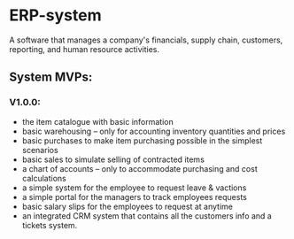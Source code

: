 # ERP-system

A software that manages a company's financials, supply chain, customers, reporting, and human resource activities.

## System MVPs:

### V1.0.0:

- the item catalogue with basic information
- basic warehousing – only for accounting inventory quantities and prices
- basic purchases to make item purchasing possible in the simplest scenarios
- basic sales to simulate selling of contracted items
- a chart of accounts – only to accommodate purchasing and cost calculations
- a simple system for the employee to request leave & vactions
- a simple portal for the managers to track employees requests
- basic salary slips for the employees to request at anytime
- an integrated CRM system that contains all the customers info and a tickets system.
